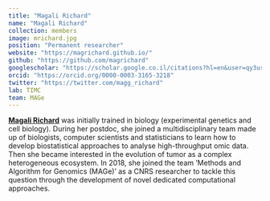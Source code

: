 ```yaml
---
title: "Magali Richard"
name: "Magali Richard"
collection: members
image: mrichard.jpg
position: "Permanent researcher"
website: "https://magrichard.github.io/"
github: "https://github.com/magrichard"
googlescholar: "https://scholar.google.co.il/citations?hl=en&user=qy3usEoAAAAJ"
orcid: "https://orcid.org/0000-0003-3165-3218"
twitter: "https://twitter.com/magg_richard"
lab: TIMC
team: MAGe
---
```


**[Magali Richard](https://magrichard.github.io/)**  was initially trained in biology (experimental genetics and cell biology). During her postdoc, she joined a multidisciplinary team made up of biologists, computer scientists and statisticians to learn how to develop biostatistical approaches to analyse high-throughput omic data. Then she became interested in the evolution of tumor as a complex heterogeneous ecosystem. In 2018, she joined the team ’Methods and Algorithm for Genomics (MAGe)’ as a CNRS researcher to tackle this question through the development of novel dedicated computational approaches.
